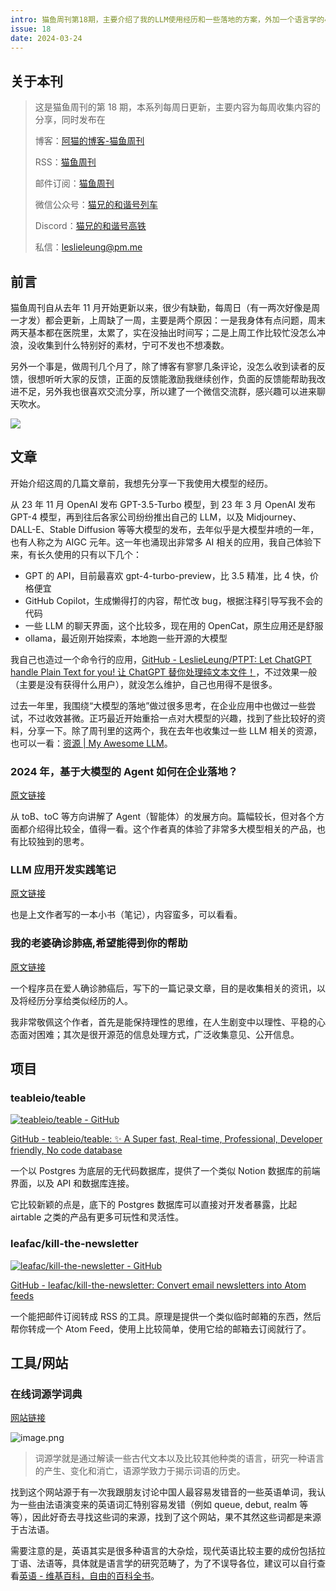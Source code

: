 ```yaml
---
intro: 猫鱼周刊第18期，主要介绍了我的LLM使用经历和一些落地的方案，外加一个语言学的小菜。
issue: 18
date: 2024-03-24
---
```


## 关于本刊

> 这是猫鱼周刊的第 18 期，本系列每周日更新，主要内容为每周收集内容的分享，同时发布在
>
> 博客：[阿猫的博客-猫鱼周刊](https://ameow.xyz/categories/weekly)
>
> RSS：[猫鱼周刊](https://ameow.xyz/feed/categories/weekly.xml)
>
> 邮件订阅：[猫鱼周刊](https://quail.ink/ameow)
>
> 微信公众号：[猫兄的和谐号列车](http://img.ameow.xyz/202401141448662.png)
>
> Discord：[猫兄的和谐号高铁](https://discord.gg/5G5Nbtuz)
>
> 私信：[leslieleung@pm.me](mailto:leslieleung@pm.me)

## 前言

猫鱼周刊自从去年 11 月开始更新以来，很少有缺勤，每周日（有一两次好像是周一才发）都会更新，上周缺了一周，主要是两个原因：一是我身体有点问题，周末两天基本都在医院里，太累了，实在没抽出时间写；二是上周工作比较忙没怎么冲浪，没收集到什么特别好的素材，宁可不发也不想凑数。

另外一个事是，做周刊几个月了，除了博客有寥寥几条评论，没怎么收到读者的反馈，很想听听大家的反馈，正面的反馈能激励我继续创作，负面的反馈能帮助我改进不足，另外我也很喜欢交流分享，所以建了一个微信交流群，感兴趣可以进来聊天吹水。

![](https://img.ameow.xyz/202403241304482.jpg)

## 文章

开始介绍这周的几篇文章前，我想先分享一下我使用大模型的经历。

从 23 年 11 月 OpenAI 发布 GPT-3.5-Turbo 模型，到 23 年 3 月 OpenAI 发布 GPT-4 模型，再到往后各家公司纷纷推出自己的 LLM，以及 Midjourney、DALL-E、Stable Diffusion 等等大模型的发布，去年似乎是大模型井喷的一年，也有人称之为 AIGC 元年。这一年也涌现出非常多 AI 相关的应用，我自己体验下来，有长久使用的只有以下几个：

- GPT 的 API，目前最喜欢 gpt-4-turbo-preview，比 3.5 精准，比 4 快，价格便宜
- GitHub Copilot，生成懒得打的内容，帮忙改 bug，根据注释引导写我不会的代码
- 一些 LLM 的聊天界面，这个比较多，现在用的 OpenCat，原生应用还是舒服
- ollama，最近刚开始探索，本地跑一些开源的大模型

我自己也造过一个命令行的应用，[GitHub - LeslieLeung/PTPT: Let ChatGPT handle Plain Text for you! 让 ChatGPT 替你处理纯文本文件！](https://github.com/LeslieLeung/PTPT)，不过效果一般（主要是没有获得什么用户），就没怎么维护，自己也用得不是很多。

过去一年里，我围绕“大模型的落地”做过很多思考，在企业应用中也做过一些尝试，不过收效甚微。正巧最近开始重拾一点对大模型的兴趣，找到了些比较好的资料，分享一下。除了周刊里的这两个，我在去年也收集过一些 LLM 相关的资源，也可以一看：[资源 | My Awesome LLM](https://leslieleung.github.io/my-awesome-llm/docs/resources)。

### 2024 年，基于大模型的 Agent 如何在企业落地？

[原文链接](https://liduos.com/how-to-build-llm-agent-2024.html)

从 toB、toC 等方向讲解了 Agent（智能体）的发展方向。篇幅较长，但对各个方面都介绍得比较全，值得一看。这个作者真的体验了非常多大模型相关的产品，也有比较独到的思考。

### LLM 应用开发实践笔记

[原文链接](https://aitutor.liduos.com/)

也是上文作者写的一本小书（笔记），内容蛮多，可以看看。

### 我的老婆确诊肺癌,希望能得到你的帮助

[原文链接](https://luolei.org/fighting-cancer)

一个程序员在爱人确诊肺癌后，写下的一篇记录文章，目的是收集相关的资讯，以及将经历分享给类似经历的人。

我非常敬佩这个作者，首先是能保持理性的思维，在人生剧变中以理性、平稳的心态面对困难；其次是很开源范的信息处理方式，广泛收集意见、公开信息。

## 项目

### teableio/teable

[![teableio/teable - GitHub](https://gh-card.dev/repos/teableio/teable.svg?fullname=)](https://github.com/teableio/teable)

[GitHub - teableio/teable: ✨ A Super fast, Real-time, Professional, Developer friendly, No code database](https://github.com/teableio/teable)

一个以 Postgres 为底层的无代码数据库，提供了一个类似 Notion 数据库的前端界面，以及 API 和数据库连接。

它比较新颖的点是，底下的 Postgres 数据库可以直接对开发者暴露，比起 airtable 之类的产品有更多可玩性和灵活性。

### leafac/kill-the-newsletter

[![leafac/kill-the-newsletter - GitHub](https://gh-card.dev/repos/leafac/kill-the-newsletter.svg?fullname=)](https://github.com/leafac/kill-the-newsletter)

[GitHub - leafac/kill-the-newsletter: Convert email newsletters into Atom feeds](https://github.com/leafac/kill-the-newsletter)

一个能把邮件订阅转成 RSS 的工具。原理是提供一个类似临时邮箱的东西，然后帮你转成一个 Atom Feed，使用上比较简单，使用它给的邮箱去订阅就行了。

## 工具/网站

### 在线词源学词典

[网站链接](https://www.etymonline.com/)

![image.png](https://img.ameow.xyz/202403240230981.png)

> 词源学就是通过解读一些古代文本以及比较其他种类的语言，研究一种语言的产生、变化和消亡，语源学致力于揭示词语的历史。

找到这个网站源于有一次我跟朋友讨论中国人最容易发错音的一些英语单词，我认为一些由法语演变来的英语词汇特别容易发错（例如 queue, debut, realm 等等），因此好奇去寻找这些词的来源，找到了这个网站，果不其然这些词都是来源于古法语。

需要注意的是，英语其实是很多种语言的大杂烩，现代英语比较主要的成份包括拉丁语、法语等，具体就是语言学的研究范畴了，为了不误导各位，建议可以自行查看[英语 - 维基百科，自由的百科全书](https://zh.wikipedia.org/wiki/%E8%8B%B1%E8%AF%AD)。
